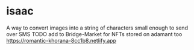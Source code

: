 # isaac
A way to convert images into a string of characters small enough to send over SMS
TODO
add to Bridge-Market for NFTs stored on adamant too
https://romantic-khorana-8cc1b8.netlify.app
